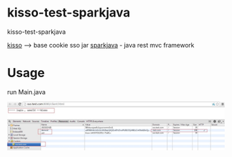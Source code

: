 kisso-test-sparkjava
====================

kisso-test-sparkjava

[kisso](https://github.com/tuzip/sso) --> base cookie sso jar
[sparkjava](http://www.sparkjava.com/) - java rest mvc framework


Usage
====================
run Main.java

![GitHub](https://raw.githubusercontent.com/tuzip/kisso-test-sparkjava/master/login.jpg "Kisso,login cookie")

